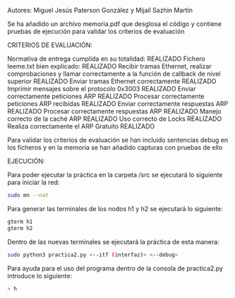 Autores: Miguel Jesús Paterson González y Mijaíl Sazhin Martín

Se ha añadido un archivo memoria.pdf que desglosa el código y contiene pruebas de ejecución para validar los criterios de evaluación

CRITERIOS DE EVALUACIÓN:

Normativa de entrega cumplida en su totalidad: REALIZADO
Fichero leeme.txt bien explicado: REALIZADO
Recibir tramas Ethernet, realizar comprobaciones y llamar correctamente a la función de callback de nivel superior REALIZADO
Enviar tramas Ethernet  correctamente REALIZADO
Imprimir mensajes sobre el protocolo 0x3003 REALIZADO
Enviar correctamente peticiones ARP REALIZADO
Procesar correctamente peticiones ARP recibidas REALIZADO
Enviar correctamente respuestas ARP REALIZADO
Procesar correctamente respuestas ARP REALIZADO
Manejo correcto de la caché ARP REALIZADO
Uso correcto de Locks REALIZADO
Realiza correctamente el ARP Gratuito REALIZADO

Para validar los criterios de evaluación se han incluido sentencias debug en los ficheros y en la memoria se han añadido capturas con pruebas de ello


EJECUCIÓN:

Para poder ejecutar la práctica en la carpeta /src se ejecutará lo siguiente para iniciar la red:

```bash
sudo mn --nat
```

Para generar las terminales de los nodos h1 y h2 se ejecutará lo siguiente:

```bash
gterm h1
gterm h2
```

Dentro de las nuevas terminales se ejecutará la práctica de esta manera:

```bash
sudo python3 practica2.py <--itf (interfaz)> <--debug>
```

Para ayuda para el uso del programa dentro de la consola de practica2.py introduce lo siguiente:

```bash
> h
```